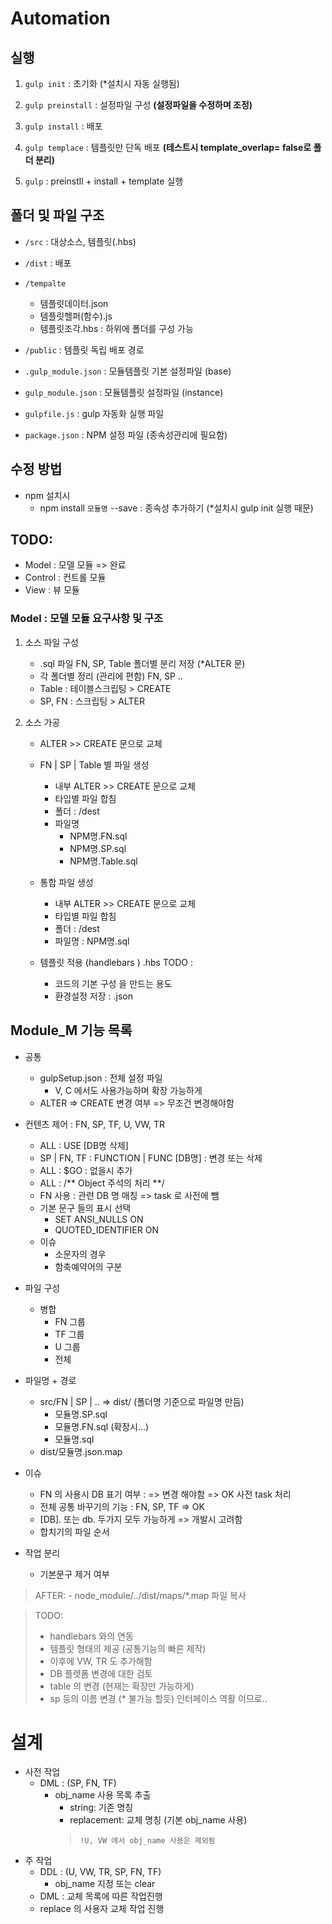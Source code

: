 # Automation

## 실행

1. `gulp init`  : 초기화 (*설치시 자동 실행됨)

2. `gulp preinstall` : 설정파일 구성  **(설정파일을 수정하며 조정)**

3. `gulp install` : 배포

4. `gulp templace` : 템플릿만 단독 배포 **(테스트시 template_overlap= false로 폴더 분리)**

5. `gulp` : preinstll + install + template 실행

## 폴더 및 파일 구조

- `/src`  : 대상소스, 템플릿(.hbs)

- `/dist` : 배포

- `/tempalte`
    + 템플릿데이터.json
    + 템플릿헬퍼(함수).js
    + 템플릿조각.hbs : 하위에 폴더를 구성 가능

- `/public` : 템플릿 독립 배포 경로

- `.gulp_module.json` : 모듈템플릿 기본 설정파일 (base)

- `gulp_module.json` : 모듈템플릿 설정파일 (instance)

- `gulpfile.js` : gulp 자동화 실행 파일

- `package.json` : NPM 설정 파일 (종속성관리에 필요함)

## 수정 방법

- npm 설치시
    + npm install `모듈명` --save   : 종속성 추가하기 (*설치시 gulp init 실행 때문)


## TODO:
- Model : 모델 모듈  => 완료
- Control : 컨트롤 모듈
- View : 뷰 모듈



### Model : 모델 모듈 요구사항 및 구조

1. 소스 파일 구성
    - .sql 파일 FN, SP, Table 폴더별 분리 저장 (*ALTER 문)
    - 각 폴더별 정리 (관리에 편함) FN, SP ..
    - Table : 테이블스크립팅 > CREATE
    - SP, FN : 스크립팅 > ALTER

2. 소스 가공
    - ALTER >> CREATE 문으로 교체
    
    - FN | SP | Table 별 파일 생성
        + 내부 ALTER >> CREATE 문으로 교체
        + 타입별 파일 합침
        + 폴더 : /dest
        + 파일명 
            * NPM명.FN.sql
            * NPM명.SP.sql
            * NPM명.Table.sql
    
    - 통합 파일 생성
        + 내부 ALTER >> CREATE 문으로 교체
        + 타입별 파일 합침 
        + 폴더 : /dest           
        + 파일명 : NPM명.sql
    
    - 템플릿 적용 (handlebars )  .hbs       TODO :
        + 코드의 기본 구성 을 만드는 용도
        + 환경설정 저장 : .json


## Module_M 기능 목록
 - 공통
    - gulpSetup.json : 전체 설정 파일
        + V, C 에서도 사용가능하며 확장 가능하게
    - ALTER => CREATE 변경 여부 => 무조건 변경해야함

 - 컨텐츠 제어 : FN, SP, TF, U, VW, TR
    + ALL : USE [DB명 삭제]
    + SP | FN, TF : FUNCTION | FUNC [DB명] : 변경 또는 삭제
    + ALL : $GO : 없을시 추가
    + ALL : /** Object 주석의 처리 **/
    + FN 사용 : 관련 DB 명 매칭 => task 로 사전에 뺌
    + 기본 문구 들의 표시 선택
        * SET ANSI_NULLS ON
        * QUOTED_IDENTIFIER ON
    + 이슈
        * 소문자의 경우 
        * 함축예약어의 구분
    
 - 파일 구성
    - 병합
        + FN 그룹
        + TF 그룹
        + U 그룹
        + 전체 

 - 파일명 + 경로
    - src/FN | SP | ..  => dist/  (폴더명 기준으로 파일명 만듬)
        + 모듈명.SP.sql
        + 모듈명.FN.sql (확장시...)
        + 모듈명.sql
    - dist/모듈명.json.map

- 이슈
    + FN 의 사용시 DB 표기 여부 : => 변경 해야함 => OK 사전 task 처리
    + 전체 공통 바꾸기의 기능 : FN, SP, TF => OK
    + [DB].  또는 db. 두가지 모두 가능하게 => 개발시 고려함
    + 합치기의 파일 순서

- 작업 분리
    + 기본문구 제거 여부

> AFTER:
    - node_module/../dist/maps/*.map 파일 복사

> TODO:
>- handlebars 와의 연동
>- 템플릿 형태의 제공 (공통기능의 빠른 제작)
>- 이후에 VW, TR 도 추가해함
>- DB 플렛폼 변경에 대한 검토
>- table 의 변경  (현재는 확장만 가능하게)
>- sp 등의 이름 변경 (* 불가능 할듯)  인터페이스 역활 이므로..


# 설계
- 사전 작업
    - DML : (SP, FN, TF) 
        + obj_name 사용 목록 추출
            * string: 기존 명칭
            * replacement: 교체 명칭 (기본 obj_name 사용)
            > `!U, VW 에서 obj_name 사용은 제외됨`
- 주 작업
    - DDL : (U, VW, TR, SP, FN, TF)
        + obj_name 지정 또는 clear
    - DML : 교체 목록에 따른 작업진행
    - replace 의 사용자 교체 작업 진행

    